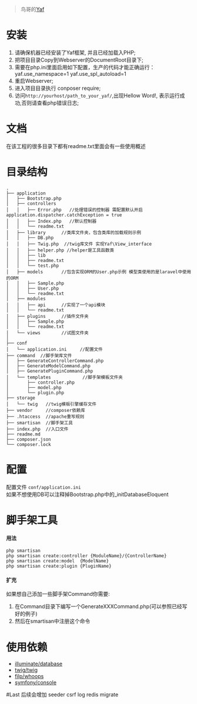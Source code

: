 > 鸟哥的[Yaf](https://github.com/laruence/yaf)
# 安装
1. 请确保机器已经安装了Yaf框架, 并且已经加载入PHP;
2. 把项目目录Copy到Webserver的DocumentRoot目录下;
3. 需要在php.ini里面启用如下配置，生产的代码才能正确运行：
	yaf.use_namespace=1
	yaf.use_spl_autoload=1
4. 重启Webserver;
5. 进入项目目录执行 conposer require;
6. 访问`http://yourhost/path_to_your_yaf/`,出现Hellow Word!, 表示运行成功,否则请查看php错误日志;
# 文档
在该工程的很多目录下都有readme.txt里面会有一些使用概述
# 目录结构
```
.
├── application
│   ├── Bootstrap.php
│   ├── controllers
│   │   ├── Error.php   //处理错误的控制器 需配置默认开启application.dispatcher.catchException = true
│   │   ├── Index.php   //默认控制器
│   │   └── readme.txt
│   ├── library      //类库文件夹，包含类库的加载规则示例
│   │   ├── DB.php
│   │   ├── Twig.php  //twig库文件 实现Yaf\View_interface
│   │   ├── helper.php //helper是工具函数类
│   │   ├── lib
│   │   ├── readme.txt
│   │   └── test.php
│   ├── models       //包含实现ORM的User.php示例 模型类使用的是laravel中使用的ORM
│   │   ├── Sample.php
│   │   ├── User.php
│   │   └── readme.txt
│   ├── modules
│   │   ├── api      //实现了一个api模块
│   │   └── readme.txt
│   ├── plugins      //插件文件夹
│   │   ├── Sample.php
│   │   └── readme.txt
│   └── views        //试图文件夹
│ 
├── conf
│   └── application.ini     //配置文件
├── command  //脚手架库文件
│   ├── GenerateControllerCommand.php
│   ├── GenerateModelCommand.php
│   ├── GeneratePluginCommand.php
│   └── templates            //脚手架模板文件夹
│       ├── controller.php
│       ├── model.php
│       └── plugin.php
├── storage
│   └── twig   //twig模板引擎缓存文件
├── vendor     //composer依赖库
├── .htaccess  //apache重写规则
├── smartisan  //脚手架工具
├── index.php  //入口文件
├── readme.md
├── composer.json
└── composer.lock
```
# 配置
配置文件 `conf/application.ini`  
如果不想使用DB可以注释掉Bootstrap.php中的_initDatabaseEloquent
# 脚手架工具
#### 用法
```
php smartisan
php smartisan create:controller {ModuleName}/{ControllerName}
php smartisan create:model  {ModelName}
php smartisan create:plugin {PluginName}
```
#### 扩充
如果想自己添加一些脚手架Command你需要:  
1. 在Command目录下编写一个GenerateXXXCommand.php(可以参照已经写好的例子)  
2. 然后在smartisan中注册这个命令

# 使用依赖
- [illuminate/database](https://packagist.org/packages/illuminate/database) 
- [twig/twig](https://packagist.org/packages/twig/twig) 
- [filp/whoops](https://packagist.org/packages/filp/whoops) 
- [symfony/console](https://packagist.org/packages/symfony/console) 

#Last
后续会增加 seeder csrf log redis migrate   
